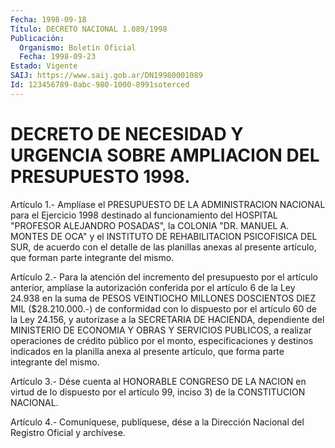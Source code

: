 ```yaml
---
Fecha: 1998-09-18
Título: DECRETO NACIONAL 1.089/1998
Publicación:
  Organismo: Boletín Oficial
  Fecha: 1998-09-23
Estado: Vigente
SAIJ: https://www.saij.gob.ar/DN19980001089
Id: 123456789-0abc-980-1000-8991soterced
---
```

# DECRETO DE NECESIDAD Y URGENCIA SOBRE AMPLIACION DEL PRESUPUESTO 1998.

<a id="1"></a>
Artículo  1.-  Amplíase el PRESUPUESTO DE LA ADMINISTRACION NACIONAL para el Ejercicio  1998  destinado  al  funcionamiento  del HOSPITAL "PROFESOR  ALEJANDRO  POSADAS", la COLONIA "DR. MANUEL A. MONTES  DE OCA"  y  el INSTITUTO DE  REHABILITACION  PSICOFISICA  DEL  SUR,  de acuerdo con el detalle de las planillas anexas al presente artículo, que forman parte integrante del mismo.

<a id="2"></a>
Artículo  2.- Para la atención del incremento del presupuesto por el artículo  anterior,   amplíase  la  autorización  conferida  por  el artículo 6 de la Ley 24.938 en la suma de PESOS VEINTIOCHO MILLONES DOSCIENTOS DIEZ MIL ($28.210.000.-)  de conformidad con lo dispuesto por el artículo 60 de la Ley 24.156, y autorízase a la SECRETARIA DE HACIENDA,    dependiente  del  MINISTERIO   DE  ECONOMIA  Y  OBRAS Y SERVICIOS PUBLICOS, a realizar operaciones de crédito público por el monto, especificaciones y destinos indicados en la planilla anexa al presente artículo, que forma parte integrante del mismo.

<a id="3"></a>
Artículo  3.-  Dése  cuenta  al  HONORABLE  CONGRESO DE LA NACION en virtud  de  lo  dispuesto  por  el  artículo  99, inciso  3) de  la CONSTITUCION NACIONAL.

<a id="4"></a>
Artículo  4.-  Comuníquese, publíquese, dése a la Dirección Nacional del Registro Oficial y archívese.